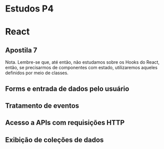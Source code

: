 # Estudos P4

# React

## Apostila 7
Nota. Lembre-se que, até então, não estudamos sobre os Hooks do React, então, se 
precisarmos de componentes com estado, utilizaremos aqueles definidos por meio 
de classes.

## Forms e entrada de dados pelo usuário

## Tratamento de eventos

## Acesso a APIs com requisições HTTP

## Exibição de coleções de dados



